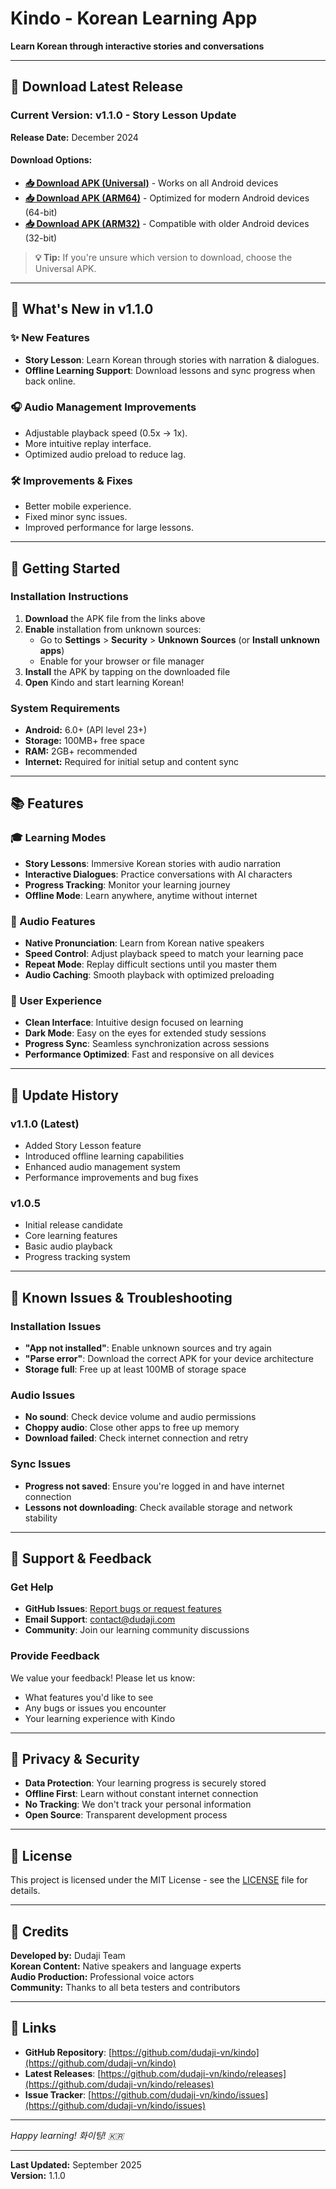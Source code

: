 # Kindo - Korean Learning App

**Learn Korean through interactive stories and conversations**

---

## 📱 Download Latest Release

### Current Version: **v1.1.0** - Story Lesson Update

**Release Date:** December 2024

#### Download Options:
- **[📥 Download APK (Universal)](https://github.com/dudaji-vn/kindo-release/releases/download/v1.1/app-release.apk)** - Works on all Android devices
- **[📥 Download APK (ARM64)](https://github.com/dudaji-vn/kindo-release/releases/download/v1.1/app-arm64-v8a-release.apk)** - Optimized for modern Android devices (64-bit)
- **[📥 Download APK (ARM32)](https://github.com/dudaji-vn/kindo-release/releases/download/v1.1/app-armeabi-v7a-release.apk)** - Compatible with older Android devices (32-bit)

> **💡 Tip:** If you're unsure which version to download, choose the Universal APK.

---

## 🎉 What's New in v1.1.0

### ✨ New Features  
- **Story Lesson**: Learn Korean through stories with narration & dialogues.  
- **Offline Learning Support**: Download lessons and sync progress when back online.  

### 🎧 Audio Management Improvements  
- Adjustable playback speed (0.5x → 1x).  
- More intuitive replay interface.  
- Optimized audio preload to reduce lag.  

### 🛠 Improvements & Fixes   
- Better mobile experience.  
- Fixed minor sync issues.  
- Improved performance for large lessons.

---

## 🚀 Getting Started

### Installation Instructions

1. **Download** the APK file from the links above
2. **Enable** installation from unknown sources:
   - Go to **Settings** > **Security** > **Unknown Sources** (or **Install unknown apps**)
   - Enable for your browser or file manager
3. **Install** the APK by tapping on the downloaded file
4. **Open** Kindo and start learning Korean!

### System Requirements

- **Android:** 6.0+ (API level 23+)
- **Storage:** 100MB+ free space
- **RAM:** 2GB+ recommended
- **Internet:** Required for initial setup and content sync

---

## 📚 Features

### 🎓 Learning Modes
- **Story Lessons**: Immersive Korean stories with audio narration
- **Interactive Dialogues**: Practice conversations with AI characters
- **Progress Tracking**: Monitor your learning journey
- **Offline Mode**: Learn anywhere, anytime without internet

### 🎵 Audio Features
- **Native Pronunciation**: Learn from Korean native speakers
- **Speed Control**: Adjust playback speed to match your learning pace
- **Repeat Mode**: Replay difficult sections until you master them
- **Audio Caching**: Smooth playback with optimized preloading

### 📱 User Experience
- **Clean Interface**: Intuitive design focused on learning
- **Dark Mode**: Easy on the eyes for extended study sessions
- **Progress Sync**: Seamless synchronization across sessions
- **Performance Optimized**: Fast and responsive on all devices

---

## 🔄 Update History

### v1.1.0 (Latest)
- Added Story Lesson feature
- Introduced offline learning capabilities
- Enhanced audio management system
- Performance improvements and bug fixes

### v1.0.5
- Initial release candidate
- Core learning features
- Basic audio playback
- Progress tracking system

---

## 🐛 Known Issues & Troubleshooting

### Installation Issues
- **"App not installed"**: Enable unknown sources and try again
- **"Parse error"**: Download the correct APK for your device architecture
- **Storage full**: Free up at least 100MB of storage space

### Audio Issues
- **No sound**: Check device volume and audio permissions
- **Choppy audio**: Close other apps to free up memory
- **Download failed**: Check internet connection and retry

### Sync Issues
- **Progress not saved**: Ensure you're logged in and have internet connection
- **Lessons not downloading**: Check available storage and network stability

---

## 💬 Support & Feedback

### Get Help
- **GitHub Issues**: [Report bugs or request features](https://github.com/dudaji-vn/kindo/issues)
- **Email Support**: contact@dudaji.com
- **Community**: Join our learning community discussions

### Provide Feedback
We value your feedback! Please let us know:
- What features you'd like to see
- Any bugs or issues you encounter
- Your learning experience with Kindo

---

## 🔐 Privacy & Security

- **Data Protection**: Your learning progress is securely stored
- **Offline First**: Learn without constant internet connection
- **No Tracking**: We don't track your personal information
- **Open Source**: Transparent development process

---

## 📄 License

This project is licensed under the MIT License - see the [LICENSE](LICENSE) file for details.

---

## 🙏 Credits

**Developed by:** Dudaji Team  
**Korean Content:** Native speakers and language experts  
**Audio Production:** Professional voice actors  
**Community:** Thanks to all beta testers and contributors

---

## 🔗 Links

- **GitHub Repository**: [https://github.com/dudaji-vn/kindo](https://github.com/dudaji-vn/kindo)
- **Latest Releases**: [https://github.com/dudaji-vn/kindo/releases](https://github.com/dudaji-vn/kindo/releases)
- **Issue Tracker**: [https://github.com/dudaji-vn/kindo/issues](https://github.com/dudaji-vn/kindo/issues)

---

*Happy learning! 화이팅! 🇰🇷*

---

**Last Updated:** September 2025  
**Version:** 1.1.0
